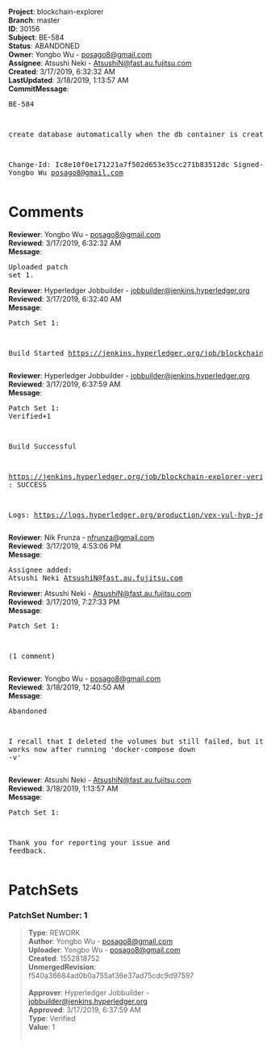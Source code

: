 <strong>Project</strong>: blockchain-explorer<br><strong>Branch</strong>: master<br><strong>ID</strong>: 30156<br><strong>Subject</strong>: BE-584<br><strong>Status</strong>: ABANDONED<br><strong>Owner</strong>: Yongbo Wu - posago8@gmail.com<br><strong>Assignee</strong>: Atsushi Neki - AtsushiN@fast.au.fujitsu.com<br><strong>Created</strong>: 3/17/2019, 6:32:32 AM<br><strong>LastUpdated</strong>: 3/18/2019, 1:13:57 AM<br><strong>CommitMessage</strong>:<br><pre>BE-584

create database automatically when the db container is created

Change-Id: Ic8e10f0e171221a7f502d653e35cc271b83512dc
Signed-off-by: Yongbo Wu <posago8@gmail.com>
</pre><h1>Comments</h1><strong>Reviewer</strong>: Yongbo Wu - posago8@gmail.com<br><strong>Reviewed</strong>: 3/17/2019, 6:32:32 AM<br><strong>Message</strong>: <pre>Uploaded patch set 1.</pre><strong>Reviewer</strong>: Hyperledger Jobbuilder - jobbuilder@jenkins.hyperledger.org<br><strong>Reviewed</strong>: 3/17/2019, 6:32:40 AM<br><strong>Message</strong>: <pre>Patch Set 1:

Build Started https://jenkins.hyperledger.org/job/blockchain-explorer-verify-x86_64/65/</pre><strong>Reviewer</strong>: Hyperledger Jobbuilder - jobbuilder@jenkins.hyperledger.org<br><strong>Reviewed</strong>: 3/17/2019, 6:37:59 AM<br><strong>Message</strong>: <pre>Patch Set 1: Verified+1

Build Successful 

https://jenkins.hyperledger.org/job/blockchain-explorer-verify-x86_64/65/ : SUCCESS

Logs: https://logs.hyperledger.org/production/vex-yul-hyp-jenkins-3/blockchain-explorer-verify-x86_64/65</pre><strong>Reviewer</strong>: Nik Frunza - nfrunza@gmail.com<br><strong>Reviewed</strong>: 3/17/2019, 4:53:06 PM<br><strong>Message</strong>: <pre>Assignee added: Atsushi Neki <AtsushiN@fast.au.fujitsu.com></pre><strong>Reviewer</strong>: Atsushi Neki - AtsushiN@fast.au.fujitsu.com<br><strong>Reviewed</strong>: 3/17/2019, 7:27:33 PM<br><strong>Message</strong>: <pre>Patch Set 1:

(1 comment)</pre><strong>Reviewer</strong>: Yongbo Wu - posago8@gmail.com<br><strong>Reviewed</strong>: 3/18/2019, 12:40:50 AM<br><strong>Message</strong>: <pre>Abandoned

I recall that I deleted the volumes but still failed, but it really works now after running 'docker-compose down -v'</pre><strong>Reviewer</strong>: Atsushi Neki - AtsushiN@fast.au.fujitsu.com<br><strong>Reviewed</strong>: 3/18/2019, 1:13:57 AM<br><strong>Message</strong>: <pre>Patch Set 1:

Thank you for reporting your issue and feedback.</pre><h1>PatchSets</h1><h3>PatchSet Number: 1</h3><blockquote><strong>Type</strong>: REWORK<br><strong>Author</strong>: Yongbo Wu - posago8@gmail.com<br><strong>Uploader</strong>: Yongbo Wu - posago8@gmail.com<br><strong>Created</strong>: 1552818752<br><strong>UnmergedRevision</strong>: f540a36684ad0b0a755af36e37ad75cdc9d97597<br><br><strong>Approver</strong>: Hyperledger Jobbuilder - jobbuilder@jenkins.hyperledger.org<br><strong>Approved</strong>: 3/17/2019, 6:37:59 AM<br><strong>Type</strong>: Verified<br><strong>Value</strong>: 1<br><br></blockquote>